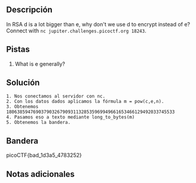 ## Descripción

In RSA d is a lot bigger than e, why don't we use d to encrypt instead of e? Connect with `nc jupiter.challenges.picoctf.org 18243`.

## Pistas

1. What is e generally?

## Solución

```python()
1. Nos conectamos al servidor con nc.
2. Con los datos dados aplicamos la fórmula m = pow(c,e,n).
3. Obtenemos 180638594769037903267909311328535969949661653466129492033745533
4. Pasamos eso a texto mediante long_to_bytes(m)
5. Obtenemos la bandera.

```

## Bandera

picoCTF{bad_1d3a5_4783252}

## Notas adicionales